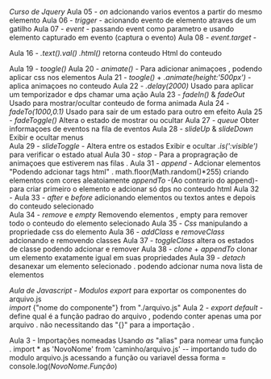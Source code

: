*Curso de Jquery*
Aula 05 - *on* adcionando varios eventos a partir do mesmo elemento 
Aula 06 - *trigger* - acionando evento de elemento atraves de um gatilho 
Aula 07 - *event* - passando event como parametro e usando elemento capturado em evento (captura o evento) 
Aula 08 - *event.target* - 


Aula 16 - *.text().val() .html()* retorna conteudo Html do conteudo 


Aula 19 - *toogle()*
Aula 20 - *animate()* - Para adicionar animaçoes , podendo aplicar css nos elementos 
Aula 21 - *toogle()* + *.animate(height:'500px')* - aplica animaçoes no conteudo 
Aula 22 - *.delay(2000)* Usado para aplicar um temporizador e dps chamar uma ação 
Aula 23 - *fadeIn()* & *fadeOut* Usado para mostrar/ocultar conteudo de forma animada 
Aula 24 - *fadeTo(1000,0.1)* Usado para sair de um estado para outro em efeito 
Aula 25 - *fadeToggle()* Altera o estado de mostrar ou ocultar 
Aula 27 - *queue* Obter informaçoes de eventos na fila de eventos 
Aula 28 - *slideUp* & *slideDown* Exibir e ocultar menus  
Aula 29 - *slideToggle* - Altera entre os estados Exibir e ocultar *.is(':visible')* para verificar o estado atual 
Aula 30 - *stop* - Para a propragração de animaçoes que estiverem nas filas . 
Aula 31 - *append* - Adcionar elementos "Podendo adcionar tags html" .
            math.floor(Math.random()*255) criando elementos com cores aleatoiamente 
            *appendTo* -(Ao contrario do append)- para criar primeiro o elemento e adcionar só dps no conteudo html 
Aula 32 - 
Aula 33 - *after* e *before* adicionando elementos ou textos antes e depois do conteudo selecionado  
Aula 34 - *remove* e *empty* Removendo elementos , empty para remover todo o conteudo do elemento selecionado 
Aula 35 - *Css* manipulando a propriedade css do elemento 
Aula 36 - *addClass* e *removeClass* adcionando e removendo classes 
Aula 37 - *toggleClass* altera os estados de classe podendo adcionar e remover 
Aula 38 - *clone* + *appendTo* clonar um elemento exatamente igual em suas propriedades
Aula 39 - *detach* desanexar um elemento selecionado . podendo adcionar numa nova lista de elementos 






*Aula de Javascript - Modulos* 
   *export* para exportar os componentes do arquivo.js  
   *import* {"nome do componente"} from "./arquivo.js"
Aula 2 - *export default* - define qual é a função padrao do arquivo , podendo conter apenas uma por arquivo . 
        não necessitando das "{}" para a importação .

Aula 3 - Importações nomeadas 
        Usando *as* "alias" para nomear uma função . 
        import * as 'NovoNome' from 'caminho/arquivo.js'   -- importando tudo do modulo arquivo.js
        acessando a função ou variavel dessa forma = console.log(*NovoNome.Função*)